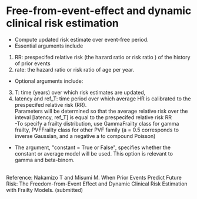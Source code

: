 # Free-from-event-effect and dynamic clinical risk estimation
- Compute updated risk estimate over event-free period. <br>
- Essential arguments include  <br>
1) RR: prespecifed relative risk (the hazard ratio or risk ratio ) of the history of prior events  <br>
2) rate: the hazard ratio or risk ratio of age per year. <br>
- Optional arguments include:  <br>
3) T: time (years) over which risk estimates are updated,  <br>
4) latency and ref_T: time period over which average HR is calibrated to the prespecifed relative risk (RR). <br>
Parameters will be determined so that the average relative risk over the inteval [latency, ref_T] is equal to the prespecifed relative risk RR <br>
-To specify a frailty distribution, use GammaFrailty class for gamma frailty, PVFFrailty class for other PVF family (a = 0.5 corresponds to inverse Gaussian, and a negative a to compound Poisson) <br>
- The argument, "constant = True or False", specifies whether the constant or average model will be used. This option is relevant to gamma and beta-binom. <br>
 <br>
Reference:
Nakamizo T and Misumi M. When Prior Events Predict Future Risk: The Freedom-from-Event Effect and Dynamic Clinical Risk Estimation with Frailty Models. (submitted)

